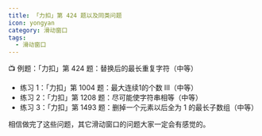 ```yaml
---
title: 「力扣」第 424 题以及同类问题
icon: yongyan
category: 滑动窗口
tags:
  - 滑动窗口
---
```



:tv: 例题：「力扣」第 424 题：替换后的最长重复字符（中等）

+ 练习 1：「力扣」第 1004	题：最大连续1的个数 III（中等）
+ 练习 2：「力扣」第 1208	题：尽可能使字符串相等（中等）
+ 练习 3：「力扣」第 1493	题：删掉一个元素以后全为 1 的最长子数组（中等）

相信做完了这些问题，其它滑动窗口的问题大家一定会有感觉的。